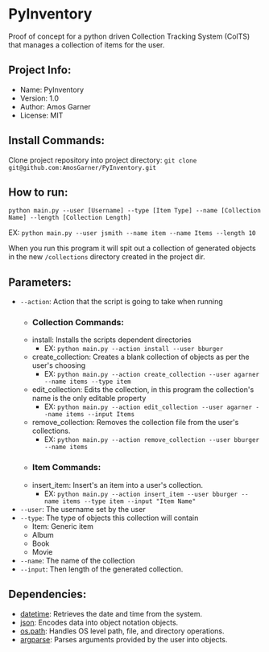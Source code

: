 # PyInventory
Proof of concept for a python driven Collection Tracking System (ColTS) that manages a collection of items for the user.

## Project Info:
* Name: PyInventory
* Version: 1.0
* Author: Amos Garner
* License: MIT

## Install Commands:
Clone project repository into project directory:
```git clone git@github.com:AmosGarner/PyInventory.git```

## How to run:
```python main.py --user [Username] --type [Item Type] --name [Collection Name] --length [Collection Length]```

EX: ```python main.py --user jsmith --name item --name Items --length 10```

When you run this program it will spit out a collection of generated objects in the new ```/collections``` directory created in the project dir.

## Parameters:
* ```--action```: Action that the script is going to take when running
    * ### Collection Commands:
    * install: Installs the scripts dependent directories
        * EX:   ```python main.py --action install --user bburger```
    * create_collection: Creates a blank collection of objects as per the user's choosing
        * EX:   ```python main.py --action create_collection --user agarner --name items --type item```
    * edit_collection: Edits the collection, in this program the collection's name is the only editable property
        * EX:   ```python main.py --action edit_collection --user agarner --name items --input Items```
    * remove_collection: Removes the collection file from the user's collections.
        * EX:   ```python main.py --action remove_collection --user bburger --name items```
    * ### Item Commands:
    * insert_item: Insert's an item into a user's collection.
        * EX:   ```python main.py --action insert_item --user bburger --name items --type item --input "Item Name"```
* ```--user```: The username set by the user
* ```--type```: The type of objects this collection will contain
    * Item: Generic item
    * Album
    * Book
    * Movie
* ```--name```: The name of the collection
* ```--input```: Then length of the generated collection.

## Dependencies:
* [datetime](https://docs.python.org/2/library/datetime.html): Retrieves the date and time from the system.
* [json](https://docs.python.org/2/library/json.html): Encodes data into object notation objects.
* [os.path](https://docs.python.org/2/library/os.html): Handles OS level path, file, and directory operations.
* [argparse](https://docs.python.org/2/library/argparse.html): Parses arguments provided by the user into objects.

